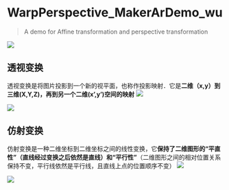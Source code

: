 # WarpPerspective_MakerArDemo_wu
> A demo for Affine transformation and perspective transformation

![](https://github.com/wuxiaolang/WarpPerspective_MakerArDemo_wu/blob/master/pic/tf.gif?raw=true)   
## 透视变换    
透视变换是将图片投影到一个新的视平面，也称作投影映射．它是**二维（x,y）到三维(X,Y,Z)，再到另一个二维(x’,y’)空间的映射**
![](https://upload-images.jianshu.io/upload_images/5357893-09ebc9ea95c24c48.png?imageMogr2/auto-orient/strip%7CimageView2/2/w/297/format/webp)   

![](https://upload-images.jianshu.io/upload_images/5357893-371c100008f8a0cf.png?imageMogr2/auto-orient/strip%7CimageView2/2/w/259/format/webp)   


## 仿射变换    
仿射变换是一种二维坐标到二维坐标之间的线性变换，它**保持了二维图形的“平直性”（直线经过变换之后依然是直线）和“平行性”**（二维图形之间的相对位置关系保持不变，平行线依然是平行线，且直线上点的位置顺序不变）
![](https://upload-images.jianshu.io/upload_images/5357893-41716a2c41c0d355.png?imageMogr2/auto-orient/strip%7CimageView2/2/w/296/format/webp)   

![](https://upload-images.jianshu.io/upload_images/5357893-796ead91abed032c.png?imageMogr2/auto-orient/strip%7CimageView2/2/w/259/format/webp)   
